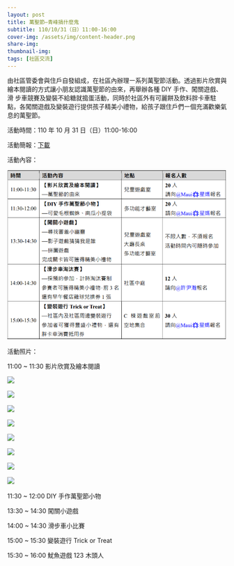 ```yaml
---
layout: post
title: 萬聖節—青峰搞什麼鬼
subtitle: 110/10/31（日）11:00-16:00 
cover-img: /assets/img/content-header.png
share-img: 
thumbnail-img:
tags: [社區交流]
---
```


由社區管委會與住戶自發組成，在社區內辦理㇐系列萬聖節活動。透過影片欣賞與繪本閱讀的方式讓小朋友認識萬聖節的由來，再舉辦各種 DIY 手作、闖關遊戲、滑
步車競賽及變裝不給糖就搗蛋活動，同時於社區外有可麗餅及飲料胖卡車駐點，各闖關遊戲及變裝遊行提供孩子精美小禮物，給孩子跟住戶們㇐個充滿歡樂氣息的萬聖節。

活動時間：110 年 10 月 31 日（日）11:00-16:00 

活動簡報：[下載](../assets/post/20211031/01_halloween.pdf)

活動內容：

![](../assets/post/20211031/menu.png)

活動照片：

11:00 ~ 11:30 影片欣賞及繪本閱讀

![](https://lh3.googleusercontent.com/r1cdyf1h6I7IjbVIS-ChXcMhNReg14vHg3PtKLMD-8d0qP93JI12GyuugKcMPK1t3I6PlUvYLEfXaXH0iJGXK0kpNQt_GdiRgoJRoDNM02Ci54O21_a3zKlWgmhmY1rLsHIKgT3X02em91RvOz8-bM8XlyF_A1PmLpBgpLRAoaTPh3mp1wKIuuMudq-FvxR-WRp9LET40U5QlsA1zkyHqFtVNr1KcJVR8Y2m-n9zIBk_81y0qebLvyap0lTYxg7Kqrpp05PW7vUH_EyyqP5GA83slglPbI30oxXfHspuaxkUWNnqG289WoOg55cn7sEru0gzPFvbH8Y7q46Mo-2NJ5KqShj1Ogy13097L_7z527f1tw3x_zfsBV1fLBVQWvun8o-9P00NSmtPYOQ9PF7lvBCIS8pitxBnyWRMTbesw0IlQNhKn60YTZ_6yUBYJlzfsNz5-HHWgr_bAle6rEBSYviPDXIEtWPaxG7vLW2K5yl4xQFfNXn2UNX4GiMMOdVFKzbDQrO6_peo2NGZ9TzcX6OurG-bBYtzjRL4YnhjDrv33b1jzoXWDFiuuzYiL9hO8IMKvAqkfTb4-ZUJAOeFJZaV-jolGHuDPQadpzitB4bXCkSH-Rl7u9ojAa7l-p-0Hg9wmbKKrR5jbjsbPPX6-dzUf2IFBjeey6jOuUHKdXDFfTi0OnUgE-L1XWwRl7NlIY8zaGobegyKT4_st3dFA=w1280-h853-no)

![](https://lh3.googleusercontent.com/krQtKFOEEhwVg2QevjfUFA_Vu8_7Zpo9Ahnevs56zenzN_JKu_fF0l6cBG3ykdFXCKkCaQOF_i8xbXU2gh9LQXEWKvIvfGz_ysMQwk3qgBOaPEXcDh28JKUBXEg9DlGoSJ4KFEIq36q79-h72cbzux-S30bDrc1ZEAvxiFvITDkuVQKXUSL_Zt9amjqhA7srQ328fM3tnsBw3GDB7x3CvISTM_1rSwDC5zJxHZClKfQOtm-nTZsBYAlahsocjKv0mCsCqYGRfR40sf_iF7IUdkwr-GWI98H8x6Fl3ejFcAr8HGiqMi9GztQz_WGn0y85I71B3s10VeHSh_t7nqJEqZJaWJiHCCi19791Lj_ahurFvIwAPwcyo1Uvff8pH1LTc08qt9yusuDZW46FsaSygYAcXUFooourlf7-9hOfXpjfPqs599EtohOzTYe2wlpMul6MlrKqjnz3U3tHTjyDVKthKmG0ZPXN3sdt9ENluI1bOd226DOkUSW3IpLtZ_5xY0qF73bEgKAEmvfkJqGhVBDXsuN-IE6wsFk0z0_31YnQuTG32GeArowEpFjQvh6ddXt5vUnpa_P2IHXzkRvgrQWbVNqGsX_1umw3ZrXzS3gQF7u29ynJnms-2pz984fWPcpIv1kqCCaYLwu-lD10i5EuUIlkMLhV7mbtXvx9a0s1OHGw8UWxFskwFLNiY6i202paWWaYrMq1y0Gb_f6IKg=w1280-h853-no)

![](https://lh3.googleusercontent.com/KvSTA4k35mnOO0uIy0eukbg-pIo_V7L4Yb4VI_smz86wTWUvqS8ZNzQz3JNhRHzjf4Ndm2mUax7D3IHJFcgDQV3-WVO4ZOJDYOLgDAhk1ku8o0Lgoub21JB218Gs5vg6WtuWiAMdZcKO5eezX3INvlaUvvjEbWMYFtcIWyrKh8zcCWRr9XdoL7FbtwUZOxzPGsc_VsBVSEYj03nsBDLBRo81Y7hZu9jSosIGNSSgL6yzxsy9NVAwWplqEN7Ys2ALBz_sYV4PjwpXTunOmz8zNopmHm6hM1K1bLKDKUPtrkBPGvC_i5O-GdBhtKTmacFYevZy9tIia45sbEQW51cwe41bvzTsEZR8PWxeFtbGaCuIJ4mh0m0FvElo0eic7eGqx47w-ger9rXU6v8hDvlnu3O_d1Z_rn0Y5x4YjEnxhvF2Ek2yv8tPi-W2N8M-3GR384DDpK7TUuJF0xusBxNW0f18qm2DohC1_Suapg0y-okWYokhqJNYSooN9CCmh_N43hMuG1th8eNfxZDzkF9xH1xGS98tTWk35Cs0qj0pEVWmriLFzzBAcObWQNN5DK603-VHzuJXZkt9gLnWxw7E2mt-BfzNHxpAV8NN04a09SfP3pnVrltebW7PTg4_9xWfsrgxt3aIep8x_cgS4yHNbHavtopcakzxy-7OA3X-xDOjMcGVyboWT3JER6DTLGycbwafdn2YInj4HNR9w2vP9g=w1280-h853-no?authuser=1)

![](https://lh3.googleusercontent.com/Fd9qT417__u8o3MKmCe9onchHJISElH1-X4jE2Rhzr4GoTWGOzgK4vkr-IiI0ItgSIPs5qbj-SUvdnVsgVVwI0s0HX83FHtdQxgXjRmRUzUywK4aZ5mfiyVVyzZ7hDH0WNd58I3_Evx89rnoGaysdZ7KWjuYISlgKA051M3CDwaacYIFHBoUHOnqtvAzCFmeb9MXO4ZPU5rVDBFaNa_QzGt5eWnIv0koKlN8KRsoMLLZPyH-OQ1H6rBDHQCaWYTlZtuU4p5AC7nbkhiVW_Na_N676IspsK02bDl26DHojkt5OYcGwjc1LaqPy7t3HmL6YqWfh2IYdUuIXDRONv86Gj9PkmxUN8j6Zne6gWA-NlQqAiRT7XkzUzhhtXoZdqm2eBgTOdpNNeHAKmgFWFe5UnOjMpK2VKWnLYJpxJVMyPV0L8-2Z1YuvzkHV9brxKHVFalQXJgOa6NtzX8-2W2HIQ61EOs6Eij_XG21yFiYhFnwrS8pFZlDUTikFrZ_rN7qQhbpHGF97_RmtcCHnQIQF9qpty4EzOX5N7cQNK7cRIa-xCyl0m6yjaXNtA2QALlJQwKEPPliG0fhs5yee_oHqg2ZXcD_C8cTN6NWHwDCV81sD-3K638zzHvzSaeMQihNvbqZyEbfMzG039HfxLdMXgzvKLxhZyz7e2_nwG9q6yAXtaKF1w6gm6nC_Q106xEAFqOmqnZFhXDpuz_mi5w8Bw=w1280-h853-no?authuser=1)

![](https://lh3.googleusercontent.com/jvZQdjoWTZmXEtl8y7JzKVY8BZaMo9anhMdAtoCwhwi63_gu9sl0QJHwBbz0apVk3Tob1sKzXO5yMD2dul2r0Dj5FL4ljtspK0ckusAI5V4UMWVDItoXDeNPJOL_Nq-EP2C_09nNHZOSN4tkYXIYkO5N1myWYh40amISnnVNs1iaMK2DSu6txwpy9abjwQH1d80M9onJ6OZlakYllMEuZ6oO1zoLeGLmmbKy3sli9LPKJoO5rax6NrsbT3fBMpoMkAxJL3L2j-KELD4_Pr9f9k18A9W-PlStJt4XTTkZ2KTrijyKDiCiMApz-Vv4gHfB_Bbiw8JWzS1f3xPGKuKWicd4R-HZH2WjuT1le4iE_R8VUJ2McUYcNiJ_f4a04DHfrHBywK8651OEBNmGLCS5R-g-OnXAaJjq-R6DwN50d68EHhr_-FuIPi-MFs4hvAqJ9wCsmWH0FxUGZaHy7d5xvwZeSXzkYcDjisvftOGkW5mG1RxMtsG4_dBQArSDNJQ5-izPG5rC9xb7i4GVgV5E-S3uRobuUiTAJIHrXrKlHPcD5UFljO5J4vAKCpzxEg5pAzzb6VdZ-KaqkRZQnXvUIqMVH4bBJBwDIhTUXA0iGeekZh9KC2hF6P5Dwv9TdMTTqT-b0gZ2F2LbW35gTuF7lYEp2RWEzzvLzLmzhyK8PuCPfc5pS9YNgK6eSmunH4Vx1jwOUXfu-JUMrEVgmkYv7A=w1280-h853-no?authuser=1)

![](https://lh3.googleusercontent.com/y6On78EUBuINOXPHaiYV0Eh4eBKpXnHey53moA2CEgQ5nKIGLwA89tCYOj57O3elCvMUi1P7gywRSJnsrqNaVBl5W0sZpT9Dx-grzxgz5quJXwS1GN3t-WWbHV68fgeOV1X_X_6e1E6WOgY_1TDq_wf_I5c2j1ZtquJoogOk1_yWv7clcqiBwUXwvbeI2sLNF_ZInatyQ6bpcM5fGFhhAxcQ6pE5gxq209-r_iCeYL63oWDWcJtBCtXk84tkWi786BSmBIDRmDrkzICGmApNYb7BdbYM8y4iwi8KxS_ZR5tJo99hhhrsnuWxLwQUQ97SLUYj2om1tFs9l-VKlbYaZ5yJEmS-kFd_FbWaIdf8U5epBfJVs5rnTW22T_O2Zvmz8J2XUDDBkni6ezzOUCULHeNm3y0NiipNete2FA5UqLSlyRZzHcPwiPimcYQGmnA33SqxA0LETVizGmqk3Q03elmmKVsJ7tqyj7HJNYiGlbR_hke2n83uDBShYvWzXkimZPdEmwnilLSrL7uhHD_LjavwHd7RYZcYXm7GPqtZE5SyvvMDQy8JIEbIBjhIJGOlnOgPqB7KwsAJryXRPsRv7g8t8qb8iML0vFTatfUV2LWB7sB1Ia6m2SALKsOmjYlqe7byNn_vLEgMr1V9U3WmEfxYWQa6vXPV8wEaWuH02UcyJHbB0mwnqnCVRySXdffANUvpQj05s2Lz6z3IKx-lIw=w1280-h853-no?authuser=1)

![](https://lh3.googleusercontent.com/QvJKKp5ozVRmAx8ZSlRDOotTvli4odl-8pW23Ul16UHhe2m-v0JRGesQGvN0Tp3_0EzRwHOv4c-lAxfIY058q2pOsZ6qmZsYMEmpb9xB5WhOmE5pX3dU4xzVVguQ1G_xh3B5IpRPmuXFyg3SFDVhIIn-Hm3rAjl4p1d7xVcAIMFs7BpIKv_95b4KQyUghmRjJ__jR27ywDwlzude2CXUKo17b9dyrVALW9m4pZAJPcgiJPd8eNnk6HsUKe9W-kqJV729XM88dWWvDzAOaxrAw2Yu6sdCrJ_NvOHgAiHdWhfuLwVybLEDbszx-2mJjY8QgvdbINho11V_q7xgpTjhP3z9r2VYwY2cu1IWNnvGpt6OMUIhepxkDVwT0QNJq7sH7AmvuYYJkYqwOYZdC8bQiOuKjQlMmKAPEbsTH27EmVFN1q2SsAafOUZTRQ5AF4oEJeUGOzcS4Fr67HSWrjl0EYRPvP9I-ECfyZBC91F-m3WCE6Dmhq-4-xPSr1bZdsVbHlJjDc0rB8KYrHZqsYE4iMzeDFNYZtRqaKqzGz-gT9HI5lecB3iXVghT2dN4ykWT0fWQ6WhQNuio7uNzaciZyc4TjikAXtASf63wxyUbgLa2zogoiAnGjrmMwDuxkBsLXhOBcZ2LNughH61rZ7W63ENUhuexcEKd0w0bDwFTVEEPoZF3rSxWC6z9MWZKnYQ1pl62ujSj1oPrUHES6aMFUw=w1394-h929-no?authuser=1)

![](https://lh3.googleusercontent.com/ThIkJutbQoLGHNCH62FhSZv3JK5lbwKu64ucGjqdN25ttmCGcPt2EzT5nXA0_7_SNAhhpOF-R6g-LER3mYGb6Xs8grNLJkMrGo4-kDY7hHP31CTmsx6T36hOjizW1RRM94h7JmZ5wVU0OUmmfoRBp7ippOUV3Uar6fsSNGIpqiHTeXHSdXSg9Ax7Tx6CeRiU37y5w-KVBGMwLCntNfEDF1zErG26yWWtDv9-vgtqSG0pZo4yFyq5slK45OtgimyjfzsirtzlJSSGQHQL1dxeoZf0v-cq3eQ6yOeQo2LvIZ_Vw1IU2EXaMigbHxD51Yc1Afu0jx54YYzuewIaylztvf1a31WsELaREMjC7OvsAguxxYRRgnAaEb18qs-S_5Otl1LiWXSwmsZRKV-HgkWi27ZAcMRN_YJadn02P8fgnh3YJgs5DwmSQ7qipw4azSiLiCQZFf-5h0bd4AiBbx983ITkVfoMC0GlqtH50smEvxDTuLFuRy2evyFOmJCvNNj0ANauG5AZgKbFYqZz76PT9uASDbtx7yhBdgr2eUmf3Lcq786tXl3CPFN1AIWEGMx79skH12HBtatTQyqy_UnlHmrQGZVEGrnn45WY1CActFjvjVW8fY0B5qmaCFPZMhd5hW-SjRTo3g_cF2IxhZgLbixieUt2e6gthFLqyYaTWh3Mocupv9wTJWLC1UfyvZziQRyn1WC0D6JX-MW9-Ayn0g=w1394-h929-no?authuser=1)

11:30 ~ 12:00 DIY 手作萬聖節小物


13:30 ~ 14:30 闖關小遊戲


14:00 ~ 14:30 滑步車小比賽


15:00 ~ 15:30 變裝遊行 Trick or Treat

15:30 ~ 16:00 魷魚遊戲 123 木頭人





![]()
